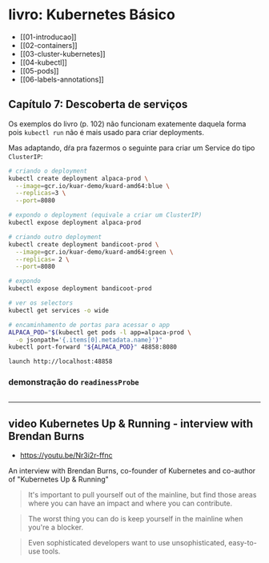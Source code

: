 # livro: Kubernetes Básico

- [[01-introducao]]
- [[02-containers]]
- [[03-cluster-kubernetes]]
- [[04-kubectl]]
- [[05-pods]]
- [[06-labels-annotations]]


## Capítulo 7: Descoberta de serviços

Os exemplos do livro (p. 102) não funcionam exatemente daquela forma pois `kubectl run` não é mais usado para criar deployments.

Mas adaptando, dŕa pra fazermos o seguinte para criar um Service do tipo `ClusterIP`:

```sh
# criando o deployment
kubectl create deployment alpaca-prod \
  --image=gcr.io/kuar-demo/kuard-amd64:blue \
  --replicas=3 \
  --port=8080

# expondo o deployment (equivale a criar um ClusterIP)
kubectl expose deployment alpaca-prod

# criando outro deployment
kubectl create deployment bandicoot-prod \
  --image=gcr.io/kuar-demo/kuard-amd64:green \
  --replicas= 2 \
  --port=8080

# expondo
kubectl expose deployment bandicoot-prod

# ver os selectors
kubectl get services -o wide

# encaminhamento de portas para acessar o app
ALPACA_POD="$(kubectl get pods -l app=alpaca-prod \
  -o jsonpath='{.items[0].metadata.name}')"
kubectl port-forward "${ALPACA_POD}" 48858:8080

launch http://localhost:48858
```

### demonstração do `readinessProbe`

```sh

```





---


## video Kubernetes Up & Running - interview with Brendan Burns

- <https://youtu.be/Nr3i2r-ffnc>

An interview with Brendan Burns, co-founder of Kubernetes and co-author of "Kubernetes Up & Running"

> It's important to pull yourself out of the mainline, but find those areas where you can have an impact and where you can contribute.

> The worst thing you can do is keep yourself in the mainline when you're a blocker.

> Even sophisticated developers want to use unsophisticated, easy-to-use tools.